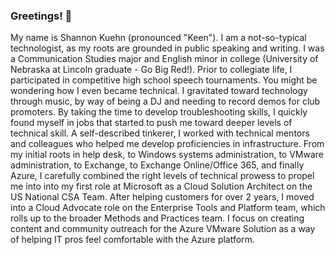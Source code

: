 ### Greetings! 👋

<!--
**sbkuehn/sbkuehn** is a ✨ _special_ ✨ repository because its `README.md` (this file) appears on your GitHub profile.--!>

My name is Shannon Kuehn (pronounced "Keen"). I am a not-so-typical technologist, as my roots are grounded in public speaking and writing. I was a Communication Studies major and English minor in college (University of Nebraska at Lincoln graduate - Go Big Red!). Prior to collegiate life, I participated in competitive high school speech tournaments. 

You might be wondering how I even became technical. I gravitated toward technology through music, by way of being a DJ and needing to record demos for club promoters. By taking the time to develop troubleshooting skills, I quickly found myself in jobs that started to push me toward deeper levels of technical skill. A self-described tinkerer, I worked with technical mentors and colleagues who helped me develop proficiencies in infrastructure. From my initial roots in help desk, to Windows systems administration, to VMware administration, to Exchange, to Exchange Online/Office 365, and finally Azure, I carefully combined the right levels of technical prowess to propel me into into my first role at Microsoft as a Cloud Solution Architect on the US National CSA Team. After helping customers for over 2 years, I moved into a Cloud Advocate role on the Enterprise Tools and Platform team, which rolls up to the broader Methods and Practices team. I focus on creating content and community outreach for the Azure VMware Solution as a way of helping IT pros feel comfortable with the Azure platform.

